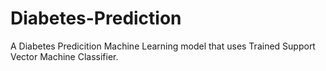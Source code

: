 # Diabetes-Prediction
A Diabetes Predicition Machine Learning model that uses Trained Support Vector Machine Classifier.
